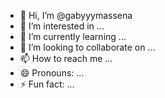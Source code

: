 - 👋 Hi, I’m @gabyyymassena
- 👀 I’m interested in ...
- 🌱 I’m currently learning ...
- 💞️ I’m looking to collaborate on ...
- 📫 How to reach me ...
- 😄 Pronouns: ...
- ⚡ Fun fact: ...

<!---
gabyyymassena/gabyyymassena is a ✨ special ✨ repository because its `README.md` (this file) appears on your GitHub profile.
You can click the Preview link to take a look at your changes.
--->
